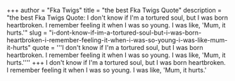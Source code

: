 +++
author = "Fka Twigs"
title = "the best Fka Twigs Quote"
description = "the best Fka Twigs Quote: I don't know if I'm a tortured soul, but I was born heartbroken. I remember feeling it when I was so young. I was like, 'Mum, it hurts.'"
slug = "i-dont-know-if-im-a-tortured-soul-but-i-was-born-heartbroken-i-remember-feeling-it-when-i-was-so-young-i-was-like-mum-it-hurts"
quote = '''I don't know if I'm a tortured soul, but I was born heartbroken. I remember feeling it when I was so young. I was like, 'Mum, it hurts.''''
+++
I don't know if I'm a tortured soul, but I was born heartbroken. I remember feeling it when I was so young. I was like, 'Mum, it hurts.'
